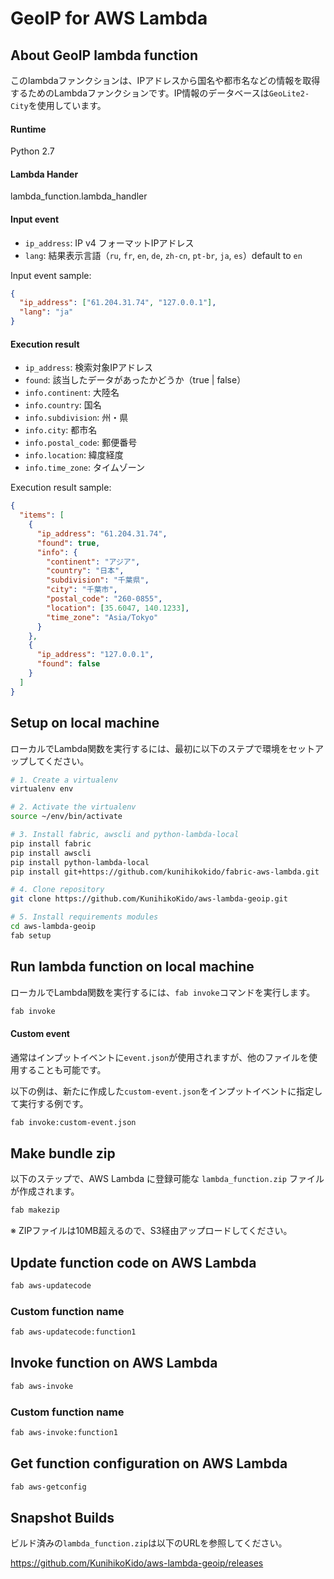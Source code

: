 # GeoIP for AWS Lambda

## About GeoIP lambda function
このlambdaファンクションは、IPアドレスから国名や都市名などの情報を取得するためのLambdaファンクションです。IP情報のデータベースは``GeoLite2-City``を使用しています。

#### Runtime
Python 2.7

#### Lambda Hander
lambda_function.lambda_handler

#### Input event

* ``ip_address``: IP v4 フォーマットIPアドレス
* ``lang``: 結果表示言語（``ru``, ``fr``, ``en``, ``de``, ``zh-cn``, ``pt-br``, ``ja``, ``es``）default to ``en``

Input event sample:
```json
{
  "ip_address": ["61.204.31.74", "127.0.0.1"],
  "lang": "ja"
}
```

#### Execution result

* ``ip_address``: 検索対象IPアドレス
* ``found``: 該当したデータがあったかどうか（true | false）
* ``info.continent``: 大陸名
* ``info.country``: 国名
* ``info.subdivision``: 州・県
* ``info.city``: 都市名
* ``info.postal_code``: 郵便番号
* ``info.location``: 緯度経度
* ``info.time_zone``: タイムゾーン


Execution result sample:
```json
{
  "items": [
    {
      "ip_address": "61.204.31.74",
      "found": true,
      "info": {
        "continent": "アジア",
        "country": "日本",
        "subdivision": "千葉県",
        "city": "千葉市",
        "postal_code": "260-0855",
        "location": [35.6047, 140.1233],
        "time_zone": "Asia/Tokyo"
      }
    },
    {
      "ip_address": "127.0.0.1",
      "found": false
    }
  ]
}
```


## Setup on local machine
ローカルでLambda関数を実行するには、最初に以下のステプで環境をセットアップしてください。

```bash
# 1. Create a virtualenv
virtualenv env

# 2. Activate the virtualenv
source ~/env/bin/activate

# 3. Install fabric, awscli and python-lambda-local
pip install fabric
pip install awscli
pip install python-lambda-local
pip install git+https://github.com/kunihikokido/fabric-aws-lambda.git

# 4. Clone repository
git clone https://github.com/KunihikoKido/aws-lambda-geoip.git

# 5. Install requirements modules
cd aws-lambda-geoip
fab setup
```

## Run lambda function on local machine
ローカルでLambda関数を実行するには、``fab invoke``コマンドを実行します。

```bash
fab invoke
```

#### Custom event
通常はインプットイベントに``event.json``が使用されますが、他のファイルを使用することも可能です。

以下の例は、新たに作成した``custom-event.json``をインプットイベントに指定して実行する例です。

```bash
fab invoke:custom-event.json
```


## Make bundle zip
以下のステップで、AWS Lambda に登録可能な ``lambda_function.zip`` ファイルが作成されます。

```bash
fab makezip
```

※ ZIPファイルは10MB超えるので、S3経由アップロードしてください。

## Update function code on AWS Lambda

```bash
fab aws-updatecode
```

### Custom function name

```bash
fab aws-updatecode:function1
```

## Invoke function on AWS Lambda

```bash
fab aws-invoke
```

### Custom function name

```bash
fab aws-invoke:function1
```

## Get function configuration on AWS Lambda

```bash
fab aws-getconfig
```

## Snapshot Builds
ビルド済みの``lambda_function.zip``は以下のURLを参照してください。

https://github.com/KunihikoKido/aws-lambda-geoip/releases
